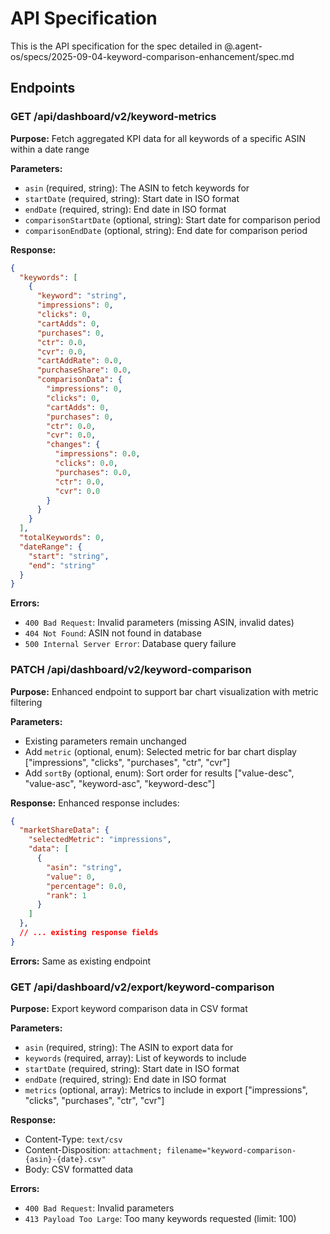 # API Specification

This is the API specification for the spec detailed in @.agent-os/specs/2025-09-04-keyword-comparison-enhancement/spec.md

## Endpoints

### GET /api/dashboard/v2/keyword-metrics

**Purpose:** Fetch aggregated KPI data for all keywords of a specific ASIN within a date range

**Parameters:**
- `asin` (required, string): The ASIN to fetch keywords for
- `startDate` (required, string): Start date in ISO format
- `endDate` (required, string): End date in ISO format
- `comparisonStartDate` (optional, string): Start date for comparison period
- `comparisonEndDate` (optional, string): End date for comparison period

**Response:**
```json
{
  "keywords": [
    {
      "keyword": "string",
      "impressions": 0,
      "clicks": 0,
      "cartAdds": 0,
      "purchases": 0,
      "ctr": 0.0,
      "cvr": 0.0,
      "cartAddRate": 0.0,
      "purchaseShare": 0.0,
      "comparisonData": {
        "impressions": 0,
        "clicks": 0,
        "cartAdds": 0,
        "purchases": 0,
        "ctr": 0.0,
        "cvr": 0.0,
        "changes": {
          "impressions": 0.0,
          "clicks": 0.0,
          "purchases": 0.0,
          "ctr": 0.0,
          "cvr": 0.0
        }
      }
    }
  ],
  "totalKeywords": 0,
  "dateRange": {
    "start": "string",
    "end": "string"
  }
}
```

**Errors:**
- `400 Bad Request`: Invalid parameters (missing ASIN, invalid dates)
- `404 Not Found`: ASIN not found in database
- `500 Internal Server Error`: Database query failure

### PATCH /api/dashboard/v2/keyword-comparison

**Purpose:** Enhanced endpoint to support bar chart visualization with metric filtering

**Parameters:**
- Existing parameters remain unchanged
- Add `metric` (optional, enum): Selected metric for bar chart display ["impressions", "clicks", "purchases", "ctr", "cvr"]
- Add `sortBy` (optional, enum): Sort order for results ["value-desc", "value-asc", "keyword-asc", "keyword-desc"]

**Response:** 
Enhanced response includes:
```json
{
  "marketShareData": {
    "selectedMetric": "impressions",
    "data": [
      {
        "asin": "string",
        "value": 0,
        "percentage": 0.0,
        "rank": 1
      }
    ]
  },
  // ... existing response fields
}
```

**Errors:** Same as existing endpoint

### GET /api/dashboard/v2/export/keyword-comparison

**Purpose:** Export keyword comparison data in CSV format

**Parameters:**
- `asin` (required, string): The ASIN to export data for
- `keywords` (required, array): List of keywords to include
- `startDate` (required, string): Start date in ISO format
- `endDate` (required, string): End date in ISO format
- `metrics` (optional, array): Metrics to include in export ["impressions", "clicks", "purchases", "ctr", "cvr"]

**Response:**
- Content-Type: `text/csv`
- Content-Disposition: `attachment; filename="keyword-comparison-{asin}-{date}.csv"`
- Body: CSV formatted data

**Errors:**
- `400 Bad Request`: Invalid parameters
- `413 Payload Too Large`: Too many keywords requested (limit: 100)